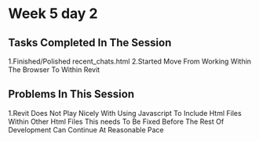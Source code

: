 # Week 5 day 2
## Tasks Completed In The Session
1.Finished/Polished recent_chats.html
2.Started Move From Working Within The Browser To Within Revit

## Problems In This Session
1.Revit Does Not Play Nicely With Using Javascript To Include Html Files Within Other Html Files This needs To Be Fixed Before The Rest Of Development Can Continue At Reasonable Pace
